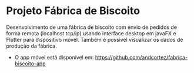 # Projeto Fábrica de Biscoito
Desenvolvimento de uma fábrica de biscoito com envio de pedidos de forma remota (localhost tcp/ip) usando interface desktop em javaFX e Flutter para dispositivo móvel. Também é possivel visualizar os dados de produção da fábrica.
- O app móvel está disponivel em: https://github.com/andcortez/fabrica-biscoito-app
